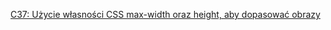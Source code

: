 [C37: Użycie własności CSS max-width oraz height, aby dopasować obrazy](https://www.w3.org/WAI/WCAG22/Techniques/css/C37.html)
